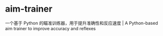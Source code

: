 # aim-trainer
一个基于 Python 的瞄准训练器，用于提升准确性和反应速度 | A Python-based aim trainer to improve accuracy and reflexes

